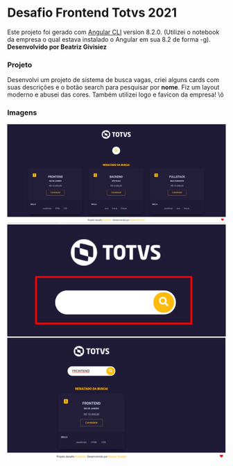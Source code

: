 # Desafio Frontend Totvs 2021
Este projeto foi gerado com [Angular CLI](https://github.com/angular/angular-cli) version 8.2.0. (Utilizei o notebook da empresa o qual estava instalado o Angular em sua 8.2 de forma -g). <br> **Desenvolvido por Beatriz Givisiez**

### Projeto
Desenvolvi um projeto de sistema de busca vagas, criei alguns cards com suas descrições e o botão search para pesquisar por **nome**. Fiz um layout moderno e abusei das cores. Também utilizei logo e favicon da empresa! \õ

### Imagens
![Imagem 1](./1.png "Imagem 1")
![Imagem 2](./2.png "Imagem 2")
![Imagem 3](./3.png "Imagem 3")
